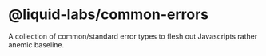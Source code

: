 # @liquid-labs/common-errors

A collection of common/standard error types to flesh out Javascripts rather anemic baseline.
